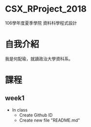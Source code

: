 # CSX_RProject_2018
  106學年度夏季學院 資料科學程式設計
  
# 自我介紹
  我是何配瑜，就讀政治大學資科系。
  
# 課程
## week1
   * In class
     * Create Github ID 
     * Create new file "README.md" 
